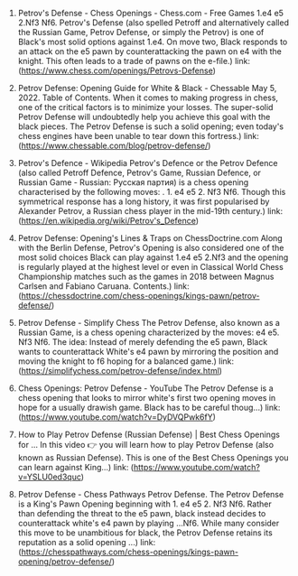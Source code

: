 ---
---
1. Petrov's Defense - Chess Openings - Chess.com - Free Games
1.e4 e5 2.Nf3 Nf6. Petrov's Defense (also spelled Petroff and alternatively called the Russian Game, Petrov Defense, or simply the Petrov) is one of Black's most solid options against 1.e4. On move two, Black responds to an attack on the e5 pawn by counterattacking the pawn on e4 with the knight. This often leads to a trade of pawns on the e-file.)
link: (https://www.chess.com/openings/Petrovs-Defense)


2. Petrov Defense: Opening Guide for White & Black - Chessable
May 5, 2022. Table of Contents. When it comes to making progress in chess, one of the critical factors is to minimize your losses. The super-solid Petrov Defense will undoubtedly help you achieve this goal with the black pieces. The Petrov Defense is such a solid opening; even today's chess engines have been unable to tear down this fortress.)
link: (https://www.chessable.com/blog/petrov-defense/)


3. Petrov's Defence - Wikipedia
Petrov's Defence or the Petrov Defence (also called Petroff Defence, Petrov's Game, Russian Defence, or Russian Game - Russian: Русская партия) is a chess opening characterised by the following moves: . 1. e4 e5 2. Nf3 Nf6. Though this symmetrical response has a long history, it was first popularised by Alexander Petrov, a Russian chess player in the mid-19th century.)
link: (https://en.wikipedia.org/wiki/Petrov's_Defence)


4. Petrov Defense: Opening's Lines & Traps on ChessDoctrine.com
Along with the Berlin Defense, Petrov's Opening is also considered one of the most solid choices Black can play against 1.e4 e5 2.Nf3 and the opening is regularly played at the highest level or even in Classical World Chess Championship matches such as the games in 2018 between Magnus Carlsen and Fabiano Caruana. Contents.)
link: (https://chessdoctrine.com/chess-openings/kings-pawn/petrov-defense/)


5. Petrov Defense - Simplify Chess
The Petrov Defense, also known as a Russian Game, is a chess opening characterized by the moves: e4 e5. Nf3 Nf6. The idea: Instead of merely defending the e5 pawn, Black wants to counterattack White's e4 pawn by mirroring the position and moving the knight to f6 hoping for a balanced game.)
link: (https://simplifychess.com/petrov-defense/index.html)


6. Chess Openings: Petrov Defense - YouTube
The Petrov Defense is a chess opening that looks to mirror white's first two opening moves in hope for a usually drawish game. Black has to be careful thoug...)
link: (https://www.youtube.com/watch?v=DyDVQPwk6fY)


7. How to Play Petrov Defense (Russian Defense) | Best Chess Openings for ...
In this video 👉 you will learn how to play Petrov Defense (also known as Russian Defense). This is one of the Best Chess Openings you can learn against King...)
link: (https://www.youtube.com/watch?v=YSLU0ed3quc)


8. Petrov Defense - Chess Pathways
Petrov Defense. The Petrov Defense is a King's Pawn Opening beginning with 1. e4 e5 2. Nf3 Nf6. Rather than defending the threat to the e5 pawn, black instead decides to counterattack white's e4 pawn by playing …Nf6. While many consider this move to be unambitious for black, the Petrov Defense retains its reputation as a solid opening ...)
link: (https://chesspathways.com/chess-openings/kings-pawn-opening/petrov-defense/)


